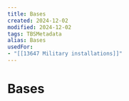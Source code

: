 ```yaml
---
title: Bases
created: 2024-12-02
modified: 2024-12-02
tags: TBSMetadata
alias: Bases
usedFor:
- "[[13647 Military installations]]"
---
```

# Bases
